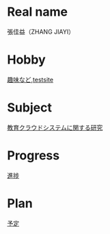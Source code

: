 # Real name 
張佳益（ZHANG JIAYI）
# Hobby 
[趣味など](http://zhang.mki.biz),[testsite](http://675654669.mki.biz)
# Subject

[教育クラウドシステムに関する研究](https://github.com/675654669/SmartCloud)
# Progress
[進捗](https://github.com/675654669/SmartCloud/blob/master/Progress.md)

# Plan
[予定](https://github.com/675654669/SmartCloud/blob/master/plan2017.md)


